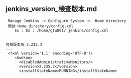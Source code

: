 jenkins_version_檢查版本.md
---
	 Manage Jenkins -> Configure System -> 	Home directory 
	 開啟 Home directory/config.xml
	 	Ex : Ex : /home/gtu001/.jenkins/config.xml


	可知版本為 2.235.3
	---
	 <?xml version='1.1' encoding='UTF-8'?>
		<hudson>
		  <disabledAdministrativeMonitors/>
		  <version>2.235.3</version>
		  <installStateName>RUNNING</installStateName>